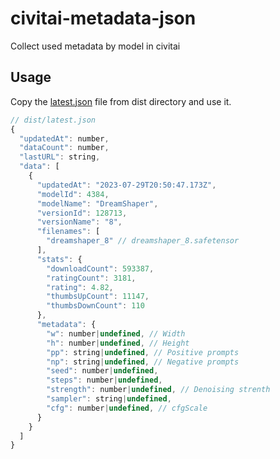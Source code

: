 # civitai-metadata-json

Collect used metadata by model in civitai

## Usage

Copy the [latest.json](https://raw.githubusercontent.com/shinich39/civitai-metadata-json/refs/heads/main/dist/latest.json) file from dist directory and use it.  

```js
// dist/latest.json
{
  "updatedAt": number,
  "dataCount": number,
  "lastURL": string,
  "data": [
    {
      "updatedAt": "2023-07-29T20:50:47.173Z",
      "modelId": 4384,
      "modelName": "DreamShaper",
      "versionId": 128713,
      "versionName": "8",
      "filenames": [
        "dreamshaper_8" // dreamshaper_8.safetensor
      ],
      "stats": {
        "downloadCount": 593387,
        "ratingCount": 3181,
        "rating": 4.82,
        "thumbsUpCount": 11147,
        "thumbsDownCount": 110
      },
      "metadata": {
        "w": number|undefined, // Width
        "h": number|undefined, // Height
        "pp": string|undefined, // Positive prompts
        "np": string|undefined, // Negative prompts
        "seed": number|undefined,
        "steps": number|undefined,
        "strength": number|undefined, // Denoising strenth
        "sampler": string|undefined,
        "cfg": number|undefined, // cfgScale
      }
    }
  ]
}
```